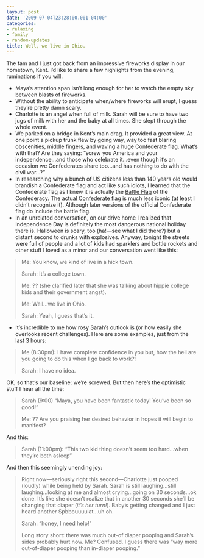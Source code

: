 ```yaml
---
layout: post
date: '2009-07-04T23:28:00.001-04:00'
categories:
- relaxing
- family
- random-updates
title: Well, we live in Ohio.
---
```


The fam and I just got back from an impressive fireworks display in our hometown, Kent. I’d like to share a few highlights from the evening, ruminations if you will. 

* Maya’s attention span isn’t long enough for her to watch the empty sky between blasts of fireworks. 
* Without the ability to anticipate when/where fireworks will erupt, I guess they’re pretty damn scary. 
* Charlotte is an angel when full of milk. Sarah will be sure to have two jugs of milk with her and the baby at all times. She slept through the whole event. 
* We parked on a bridge in Kent’s main drag. It provided a great view. At one point a pickup trunk flew by going way, way too fast blaring obscenities, middle fingers, and waving a huge Confederate flag. What’s with that? Are they saying: “screw you America and your independence...and those who celebrate it...even though it’s an occasion we Confederates share too...and has nothing to do with the civil war...?” 
* In researching why a bunch of US citizens less than 140 years old would brandish a Confederate flag and act like such idiots, I learned that the Confederate flag as I knew it is actually the [Battle Flag](http://en.wikipedia.org/wiki/Flags_of_the_Confederate_States_of_America#The_Battle_Flag) of the Confederacy. The [actual Confederate flag](http://en.wikipedia.org/wiki/Flags_of_the_Confederate_States_of_America#National_flags) is much less iconic (at least I didn’t recognize it). Although later versions of the official Confederate flag do include the battle flag. 
* In an unrelated conversation, on our drive home I realized that Independence Day is definitely the most dangerous national holiday there is. Halloween is scary, too (ha!—see what I did there?) but a distant second to drunks with explosives. Anyway, tonight the streets were full of people and a lot of kids had sparklers and bottle rockets and other stuff I loved as a minor and our conversation went like this:  

> Me: You know, we kind of live in a hick town.    
> 
> Sarah: It’s a college town.     
> 
> Me: ?? (she clarified later that she was talking about hippie college kids and their government angst).    
> 
> Me: Well...we live in Ohio.     
> 
> Sarah: Yeah, I guess that’s it.  

* It’s incredible to me how rosy Sarah’s outlook is (or how easily she overlooks recent challenges). Here are some examples, just from the last 3 hours:  


> Me (8:30pm): I have complete confidence in you but, how the hell are you going to do this when I go back to work?!         
> 
> Sarah: I have no idea.       

OK, so that’s our baseline: we’re screwed. But then here’s the optimistic stuff I hear all the time:      

> Sarah (9:00) “Maya, you have been fantastic today! You’ve been so good!”        
>
> Me: ?? Are you praising her desired behavior in hopes it will begin to manifest?

And this:      

> Sarah (11:00pm): “This two kid thing doesn’t seem too hard...when they’re both asleep”

And then this seemingly unending joy:      

> Right now—seriously right this second—Charlotte just pooped (loudly) while being held by Sarah. Sarah is still laughing...still laughing...looking at me and almost crying...going on 30 seconds...ok done. It’s like she doesn’t realize that in another 30 seconds she’ll be changing that diaper (*it’s her turn!*). Baby’s getting changed and I just heard another Spbbouuuulat...uh oh.        
>
> Sarah: “honey, I need help!”        
>
> Long story short: there was much out-of diaper pooping and Sarah’s sides probably hurt now. Me? Confused. I guess there was “way more out-of-diaper pooping than in-diaper pooping.”